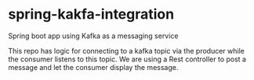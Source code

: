 # spring-kakfa-integration
Spring boot app using Kafka as a messaging service

This repo has logic for connecting to a kafka topic via the producer while the consumer listens to this topic.
We are using a Rest controller to post a message and let the consumer display the message.
